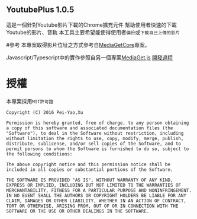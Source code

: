 ## YoutubePlus 1.0.5
這是一個針對Youtube影片下載的Chrome擴充元件
幫助使用者快速的下載Youtube的影片、音軌
本工具主要希望能使得使用者`備份`或`下載自己上傳的影片`

#參考
本專案取得影片位址之方式參考自[MediaGetCore](https://github.com/XuPeiYao/MediaGetCore)專案。

Javascript/Typescript中的實作參照自另一個專案[MediaGet.js](https://github.com/XuPeiYao/MediaGet.js)
[開發過程](https://www.facebook.com/notes/%E5%BE%90%E5%9F%B9%E5%A0%AF/youtubeplus-%E9%96%8B%E7%99%BC%E9%81%8E%E7%A8%8B%E8%88%87%E7%A8%8B%E5%BC%8F%E7%A2%BC/1108908772500772)

# 授權
本專案採用`MIT許可證`

```
Copyright (C) 2016 Pei-Yao,Xu

Permission is hereby granted, free of charge, to any person obtaining a copy of this software and associated documentation files (the "Software"), to deal in the Software without restriction, including without limitation the rights to use, copy, modify, merge, publish, distribute, sublicense, and/or sell copies of the Software, and to permit persons to whom the Software is furnished to do so, subject to the following conditions:

The above copyright notice and this permission notice shall be included in all copies or substantial portions of the Software.

THE SOFTWARE IS PROVIDED "AS IS", WITHOUT WARRANTY OF ANY KIND, EXPRESS OR IMPLIED, INCLUDING BUT NOT LIMITED TO THE WARRANTIES OF MERCHANTABILITY, FITNESS FOR A PARTICULAR PURPOSE AND NONINFRINGEMENT. IN NO EVENT SHALL THE AUTHORS OR COPYRIGHT HOLDERS BE LIABLE FOR ANY CLAIM, DAMAGES OR OTHER LIABILITY, WHETHER IN AN ACTION OF CONTRACT, TORT OR OTHERWISE, ARISING FROM, OUT OF OR IN CONNECTION WITH THE SOFTWARE OR THE USE OR OTHER DEALINGS IN THE SOFTWARE.
```